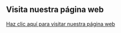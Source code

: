 ## Visita nuestra página web
[Haz clic aquí para visitar nuestra página web](https://Maxfitzg.github.io/helpmefind/)
